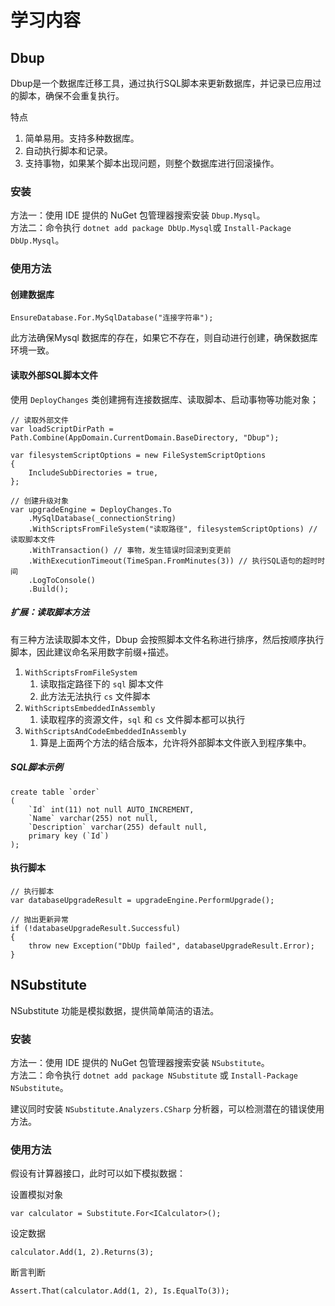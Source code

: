 # 学习内容
## Dbup
Dbup是一个数据库迁移工具，通过执行SQL脚本来更新数据库，并记录已应用过的脚本，确保不会重复执行。

特点
1. 简单易用。支持多种数据库。
2. 自动执行脚本和记录。
3. 支持事物，如果某个脚本出现问题，则整个数据库进行回滚操作。

### 安装
方法一：使用 IDE 提供的 NuGet 包管理器搜索安装 `Dbup.Mysql`。  
方法二：命令执行 `dotnet add package DbUp.Mysql`或 `Install-Package DbUp.Mysql`。
### 使用方法
#### 创建数据库

	EnsureDatabase.For.MySqlDatabase("连接字符串");

此方法确保Mysql 数据库的存在，如果它不存在，则自动进行创建，确保数据库环境一致。

#### 读取外部SQL脚本文件
使用 `DeployChanges` 类创建拥有连接数据库、读取脚本、启动事物等功能对象；
```
// 读取外部文件
var loadScriptDirPath = Path.Combine(AppDomain.CurrentDomain.BaseDirectory, "Dbup");

var filesystemScriptOptions = new FileSystemScriptOptions  
{  
    IncludeSubDirectories = true,  
};

// 创建升级对象
var upgradeEngine = DeployChanges.To  
    .MySqlDatabase(_connectionString)  
    .WithScriptsFromFileSystem("读取路径", filesystemScriptOptions) // 读取脚本文件 
    .WithTransaction() // 事物，发生错误时回滚到变更前  
    .WithExecutionTimeout(TimeSpan.FromMinutes(3)) // 执行SQL语句的超时时间  
    .LogToConsole()  
    .Build();
```


##### 扩展：读取脚本方法
有三种方法读取脚本文件，Dbup 会按照脚本文件名称进行排序，然后按顺序执行脚本，因此建议命名采用数字前缀+描述。

1. `WithScriptsFromFileSystem`
	1. 读取指定路径下的 `sql` 脚本文件
	2. 此方法无法执行 `cs` 文件脚本
2. `WithScriptsEmbeddedInAssembly`
	1. 读取程序的资源文件，`sql` 和 `cs` 文件脚本都可以执行
3. `WithScriptsAndCodeEmbeddedInAssembly`
	1. 算是上面两个方法的结合版本，允许将外部脚本文件嵌入到程序集中。

##### SQL脚本示例
```
create table `order`  
(  
    `Id` int(11) not null AUTO_INCREMENT,  
    `Name` varchar(255) not null,  
    `Description` varchar(255) default null,  
    primary key (`Id`)  
);  
```

#### 执行脚本
```
// 执行脚本
var databaseUpgradeResult = upgradeEngine.PerformUpgrade();  

// 抛出更新异常
if (!databaseUpgradeResult.Successful)  
{  
    throw new Exception("DbUp failed", databaseUpgradeResult.Error);  
}
```

## NSubstitute
NSubstitute 功能是模拟数据，提供简单简洁的语法。

### 安装
方法一：使用 IDE 提供的 NuGet 包管理器搜索安装 `NSubstitute`。  
方法二：命令执行 `dotnet add package NSubstitute` 或 `Install-Package NSubstitute`。

建议同时安装 `NSubstitute.Analyzers.CSharp` 分析器，可以检测潜在的错误使用方法。

### 使用方法

假设有计算器接口，此时可以如下模拟数据：

设置模拟对象
```
var calculator = Substitute.For<ICalculator>();
```

设定数据
```
calculator.Add(1, 2).Returns(3);
```

 断言判断
```
Assert.That(calculator.Add(1, 2), Is.EqualTo(3));
```
